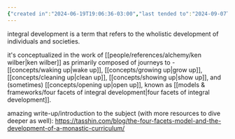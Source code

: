 ```yaml
---
{"created in":"2024-06-19T19:06:36-03:00","last tended to":"2024-09-07T15:14:02-03:00","tags":["concept","🌱","alchemy","socialchange","integraltheory","humandevelopment"],"dg-publish":true,"relevancescore":96,"permalink":"/concepts/integral-development/","dgPassFrontmatter":true,"created":"2024-06-19T19:06:36.924-03:00","updated":"2024-09-07T15:14:05.571-03:00"}
---
```


integral development is a term that refers to the wholistic development of individuals and societies.

it's conceptualized in the work of [[people/references/alchemy/ken wilber\|ken wilber]] as primarily composed of journeys to - [[concepts/waking up\|wake up]], [[concepts/growing up\|grow up]], [[concepts/cleaning up\|clean up]], [[concepts/showing up\|show up]], and (sometimes) [[concepts/opening up\|open up]], known as [[models & frameworks/four facets of integral development\|four facets of integral development]].

amazing write-up/introduction to the subject (with more resources to dive deeper as well): https://tasshin.com/blog/the-four-facets-model-and-the-development-of-a-monastic-curriculum/
